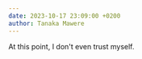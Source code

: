 ```yaml
---
date: 2023-10-17 23:09:00 +0200
author: Tanaka Mawere
---
```


At this point, I don't even trust myself.